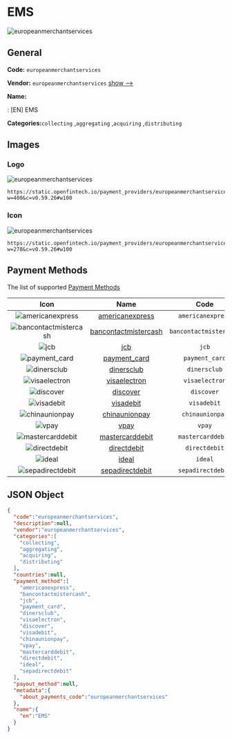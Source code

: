 
# EMS 
![europeanmerchantservices](https://static.openfintech.io/payment_providers/europeanmerchantservices/logo.png?w=400&c=v0.59.26#w100)  

## General 
 
**Code:** `europeanmerchantservices` 
 
**Vendor:** `europeanmerchantservices` [show -->](/vendors/europeanmerchantservices/) 
 
**Name:** 
 
:	[EN] EMS 
 
**Categories:**`collecting` ,`aggregating` ,`acquiring` ,`distributing` 
 

## Images 

### Logo 
 
![europeanmerchantservices](https://static.openfintech.io/payment_providers/europeanmerchantservices/logo.png?w=400&c=v0.59.26#w100)  

```
https://static.openfintech.io/payment_providers/europeanmerchantservices/logo.png?w=400&c=v0.59.26#w100
```  

### Icon 
 
![europeanmerchantservices](https://static.openfintech.io/payment_providers/europeanmerchantservices/icon.png?w=278&c=v0.59.26#w100)  

```
https://static.openfintech.io/payment_providers/europeanmerchantservices/icon.png?w=278&c=v0.59.26#w100
```  

## Payment Methods 
 
The list of supported [Payment Methods](/payment-methods/) 

|Icon|Name|Code| 
|:---:|:---:|:---:| 
|![americanexpress](https://static.openfintech.io/payment_methods/americanexpress/icon.svg?w=278&c=v0.59.26#w100) |[americanexpress](/payment-methods/americanexpress/)|`americanexpress`| 
|![bancontactmistercash](https://static.openfintech.io/payment_methods/bancontactmistercash/icon.png?w=278&c=v0.59.26#w100) |[bancontactmistercash](/payment-methods/bancontactmistercash/)|`bancontactmistercash`| 
|![jcb](https://static.openfintech.io/payment_methods/jcb/icon.png?w=278&c=v0.59.26#w100) |[jcb](/payment-methods/jcb/)|`jcb`| 
|![payment_card](https://static.openfintech.io/payment_methods/payment_card/icon.svg?w=278&c=v0.59.26#w100) |[payment_card](/payment-methods/payment_card/)|`payment_card`| 
|![dinersclub](https://static.openfintech.io/payment_methods/dinersclub/icon.svg?w=278&c=v0.59.26#w100) |[dinersclub](/payment-methods/dinersclub/)|`dinersclub`| 
|![visaelectron](https://static.openfintech.io/payment_methods/visaelectron/icon.png?w=278&c=v0.59.26#w100) |[visaelectron](/payment-methods/visaelectron/)|`visaelectron`| 
|![discover](https://static.openfintech.io/payment_methods/discover/icon.svg?w=278&c=v0.59.26#w100) |[discover](/payment-methods/discover/)|`discover`| 
|![visadebit](https://static.openfintech.io/payment_methods/visadebit/icon.png?w=278&c=v0.59.26#w100) |[visadebit](/payment-methods/visadebit/)|`visadebit`| 
|![chinaunionpay](https://static.openfintech.io/payment_methods/chinaunionpay/icon.svg?w=278&c=v0.59.26#w100) |[chinaunionpay](/payment-methods/chinaunionpay/)|`chinaunionpay`| 
|![vpay](https://static.openfintech.io/payment_methods/vpay/icon.png?w=278&c=v0.59.26#w100) |[vpay](/payment-methods/vpay/)|`vpay`| 
|![mastercarddebit](https://static.openfintech.io/payment_methods/mastercarddebit/icon.png?w=278&c=v0.59.26#w100) |[mastercarddebit](/payment-methods/mastercarddebit/)|`mastercarddebit`| 
|![directdebit](https://static.openfintech.io/payment_methods/directdebit/icon.png?w=278&c=v0.59.26#w100) |[directdebit](/payment-methods/directdebit/)|`directdebit`| 
|![ideal](https://static.openfintech.io/payment_methods/ideal/icon.svg?w=278&c=v0.59.26#w100) |[ideal](/payment-methods/ideal/)|`ideal`| 
|![sepadirectdebit](https://static.openfintech.io/payment_methods/sepadirectdebit/icon.svg?w=278&c=v0.59.26#w100) |[sepadirectdebit](/payment-methods/sepadirectdebit/)|`sepadirectdebit`| 
 

## JSON Object 

```json
{
  "code":"europeanmerchantservices",
  "description":null,
  "vendor":"europeanmerchantservices",
  "categories":[
    "collecting",
    "aggregating",
    "acquiring",
    "distributing"
  ],
  "countries":null,
  "payment_method":[
    "americanexpress",
    "bancontactmistercash",
    "jcb",
    "payment_card",
    "dinersclub",
    "visaelectron",
    "discover",
    "visadebit",
    "chinaunionpay",
    "vpay",
    "mastercarddebit",
    "directdebit",
    "ideal",
    "sepadirectdebit"
  ],
  "payout_method":null,
  "metadata":{
    "about_payments_code":"europeanmerchantservices"
  },
  "name":{
    "en":"EMS"
  }
}
```  
